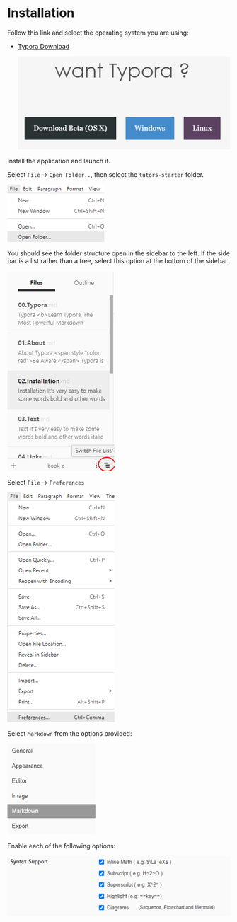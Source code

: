# Installation

Follow this link and select the operating system you are using:

- [Typora Download](https://typora.io/#download)

  ![](img/down.png)

Install the application and launch it.<br />

Select `File` -> `Open Folder..`, then select the `tutors-starter` folder. <br />

![](img/open.png)



You should see the folder structure open in the sidebar to the left. If the side bar is a list rather than a tree, select this option at the bottom of the sidebar.

  ![](img/treeview.png)



Select `File` -> `Preferences`

![](img/typorapref.png)



Select `Markdown` from the options provided:

![mdoption](img/mdoption.png)



Enable each of the following options: 

![syntax](img/syntax.png)

